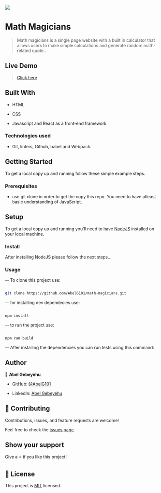 ![](https://img.shields.io/badge/Microverse-blueviolet)

  

# Math Magicians

  

> Math magicians is a single page website with a built in calculator that allows users to make simple calculations and generate random math-related quote.. 
  

## Live Demo

> [Click here](https://github.com/AbelG101/math-magicians)

  

## Built With

  

- HTML

- CSS

- Javascript and React as a front-end framework

  

### Technologies used

- Git, linters, Github, babel and Webpack.

  
## Getting Started

To get a local copy up and running follow these simple example steps.


### Prerequisites

- use git clone in order to get the copy this repo. You need to have atleast basic understanding of JavaScript.


## Setup

To get a local copy up and running you'll need to have [NodeJS](https://nodejs.org/en/download/) installed on your local machine.


### Install

After installing NodeJS please follow the next steps...

  

### Usage

-- To clone this project use:
```bash

git clone https://github.com/AbelG101/math-magicians.git

```
-- for installing dev dependecies use:

```bash

npm install

```

-- to run the project use:

```bash

npm run build

```

-- After installing the dependencies you can run tests using this command:


## Author

  

👤 **Abel Gebeyehu**

  

- GitHub: [@AbelG101](https://github.com/AbelG101)

- LinkedIn: [Abel Gebeyehu](https://www.linkedin.com/in/abel-gebeyehu-779743183/)

  
  

## 🤝 Contributing

  

Contributions, issues, and feature requests are welcome!

  

Feel free to check the [issues page](../../issues/).

  

## Show your support

  

Give a ⭐️ if you like this project!

  

## 📝 License

  

This project is [MIT](./MIT.md) licensed.
